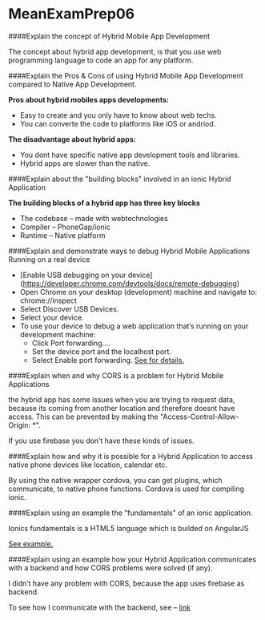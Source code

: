 # MeanExamPrep06

####Explain the concept of Hybrid Mobile App Development

The concept about hybrid app development, is that you use web programming language to code an app for any platform.


####Explain the Pros & Cons of using Hybrid Mobile App Development compared to Native App Development.

**Pros about hybrid mobiles apps developments:**
- Easy to create and you only have to know about web techs. 
- You can converte the code to platforms like iOS or andriod.

**The disadvantage about hybrid apps:**
- You dont have specific native app development tools and libraries.
- Hybrid apps are slower than the native.

####Explain about the "building blocks" involved in an ionic Hybrid Application

**The building blocks of a hybrid app has three key blocks**
-	The codebase – made with webtechnologies
-	Compiler – PhoneGap/ionic
-	Runtime – Native platform

####Explain and demonstrate ways to debug Hybrid Mobile Applications Running on a real device
- [Enable USB debugging on your device] (https://developer.chrome.com/devtools/docs/remote-debugging)
- Open Chrome on your desktop (development) machine and navigate to: chrome://inspect
- Select Discover USB Devices.
- Select your device.
- To use your device to debug a web application that’s running on your development machine:
  * Click Port forwarding….
  * Set the device port and the localhost port.
  * Select Enable port forwarding. [See for details.](https://developer.chrome.com/devtools/docs/remote-debugging#port-forwarding)

####Explain when and why CORS is a problem for Hybrid Mobile Applications

the hybrid app has some issues when you are trying to request data, because its coming from another location and therefore doesnt have access. 
This can be prevented by making the "Access-Control-Allow-Origin: *".

If you use firebase you don’t have these kinds of issues.

####Explain how and why it is possible for a Hybrid Application to access native phone devices like location, calendar etc.

By using the native wrapper cordova, you can get plugins, which communicate, to native phone functions. 
Cordova is used for compiling ionic.

####Explain using an example the "fundamentals" of an ionic application.

Ionics fundamentals is a HTML5 language which is builded on AngularJS

[See example.](https://github.com/Asnorrason/MeanExamPrep06/tree/master/IonicAppExamPrep)


####Explain using an example how your Hybrid Application communicates with a backend and how CORS problems were solved (if any).

I didn’t have any problem with CORS, because the app uses firebase as backend.

To see how I communicate with the backend, see – [link](https://github.com/Asnorrason/MeanExamPrep06/blob/master/IonicAppExamPrep/www/js/services.js)
